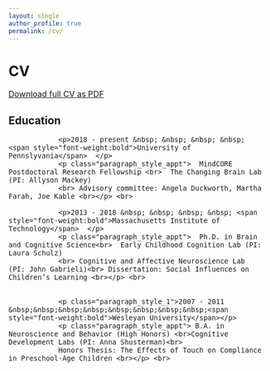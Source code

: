 ```yaml
---
layout: single
author_profile: true
permalink: /cv/
---
```


</head>
<body>
 <h1> CV</h1>
 <font size="3">
  <p class="paragraph_style_link"><a href="GabrielReyes_CV.pdf">Download full CV as PDF </a></p>
 </font>
 
<h2> Education</h2>
 <style>
  p.paragraph_style_1{ padding-top: 5pt;}
  p.paragraph_style_appt{ padding-left: 130pt;}
  p.paragraph_style_link{ font-size=120%; color: black;}
  </style>
<font size="3">
 
                <p>2018 - present &nbsp; &nbsp; &nbsp; &nbsp; <span style="font-weight:bold">University of Pennslyvania</span>  </p>
                <p class="paragraph_style_appt">  MindCORE Postdoctoral Research Fellowship <br>  The Changing Brain Lab (PI: Allyson Mackey)     
                <br> Advisory committee: Angela Duckworth, Martha Farah, Joe Kable <br></p> <br>
 
                <p>2013 - 2018 &nbsp; &nbsp; &nbsp; &nbsp; <span style="font-weight:bold">Massachusetts Institute of Technology</span>  </p>
                <p class="paragraph_style_appt">  Ph.D. in Brain and Cognitive Science<br>  Early Childhood Cognition Lab (PI: Laura Schulz)     
                <br> Cognitive and Affective Neuroscience Lab (PI: John Gabrieli)<br> Dissertation: Social Influences on Children’s Learning <br></p> <br>
               
               
                <p class="paragraph_style_1">2007 - 2011 &nbsp;&nbsp;&nbsp;&nbsp;&nbsp;&nbsp;&nbsp;&nbsp;<span style="font-weight:bold">Wesleyan University</span></p>
                <p class="paragraph_style_appt"> B.A. in Neuroscience and Behavior (High Honors) <br>Cognitive Development Labs (PI: Anna Shusterman)<br>
                Honors Thesis: The Effects of Touch on Compliance in Preschool-Age Children <br></p> <br>
                


  
</font>
